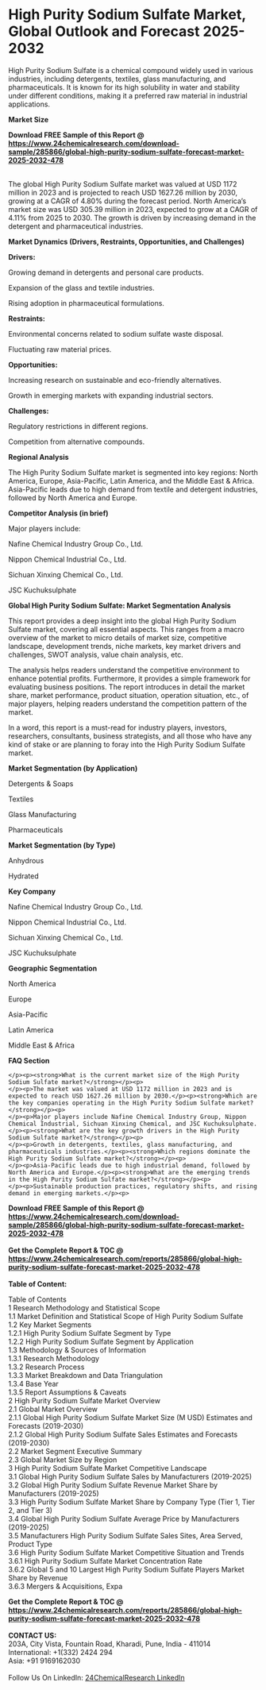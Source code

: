 <h1>High Purity Sodium Sulfate Market, Global Outlook and Forecast 2025-2032</h1><p>High Purity Sodium Sulfate is a chemical compound widely used in various industries, including detergents, textiles, glass manufacturing, and pharmaceuticals. It is known for its high solubility in water and stability under different conditions, making it a preferred raw material in industrial applications.</p><p>
</p><p><strong>Market Size</strong></p><div><b>Download FREE Sample of this Report @ 
            <a href="https://www.24chemicalresearch.com/download-sample/285866/global-high-purity-sodium-sulfate-forecast-market-2025-2032-478">
            https://www.24chemicalresearch.com/download-sample/285866/global-high-purity-sodium-sulfate-forecast-market-2025-2032-478</a></b></div><br><p>
</p><p>The global High Purity Sodium Sulfate market was valued at USD 1172 million in 2023 and is projected to reach USD 1627.26 million by 2030, growing at a CAGR of 4.80% during the forecast period. North America’s market size was USD 305.39 million in 2023, expected to grow at a CAGR of 4.11% from 2025 to 2030. The growth is driven by increasing demand in the detergent and pharmaceutical industries.</p><p>
</p><p><strong>Market Dynamics (Drivers, Restraints, Opportunities, and Challenges)</strong></p><p>
</p><p><strong>Drivers:</strong></p><p>
</p><p>Growing demand in detergents and personal care products.</p><p>Expansion of the glass and textile industries.</p><p>Rising adoption in pharmaceutical formulations.</p><p>
</p><p><strong>Restraints:</strong></p><p>
</p><p>Environmental concerns related to sodium sulfate waste disposal.</p><p>Fluctuating raw material prices.</p><p>
</p><p><strong>Opportunities:</strong></p><p>
</p><p>Increasing research on sustainable and eco-friendly alternatives.</p><p>Growth in emerging markets with expanding industrial sectors.</p><p>
</p><p><strong>Challenges:</strong></p><p>
</p><p>Regulatory restrictions in different regions.</p><p>Competition from alternative compounds.</p><p>
</p><p><strong>Regional Analysis</strong></p><p>
</p><p>The High Purity Sodium Sulfate market is segmented into key regions: North America, Europe, Asia-Pacific, Latin America, and the Middle East &amp; Africa. Asia-Pacific leads due to high demand from textile and detergent industries, followed by North America and Europe.</p><p>
</p><p><strong>Competitor Analysis (in brief)</strong></p><p>
</p><p>Major players include:</p><p>
</p><p>Nafine Chemical Industry Group Co., Ltd.</p><p>Nippon Chemical Industrial Co., Ltd.</p><p>Sichuan Xinxing Chemical Co., Ltd.</p><p>JSC Kuchuksulphate</p><p>
</p><p><strong>Global High Purity Sodium Sulfate: Market Segmentation Analysis</strong></p><p>
</p><p>This report provides a deep insight into the global High Purity Sodium Sulfate market, covering all essential aspects. This ranges from a macro overview of the market to micro details of market size, competitive landscape, development trends, niche markets, key market drivers and challenges, SWOT analysis, value chain analysis, etc.</p><p>
</p><p>The analysis helps readers understand the competitive environment to enhance potential profits. Furthermore, it provides a simple framework for evaluating business positions. The report introduces in detail the market share, market performance, product situation, operation situation, etc., of major players, helping readers understand the competition pattern of the market.</p><p>
</p><p>In a word, this report is a must-read for industry players, investors, researchers, consultants, business strategists, and all those who have any kind of stake or are planning to foray into the High Purity Sodium Sulfate market.</p><p>
</p><p><strong>Market Segmentation (by Application)</strong></p><p>
</p><p>Detergents &amp; Soaps</p><p>Textiles</p><p>Glass Manufacturing</p><p>Pharmaceuticals</p><p>
</p><p><strong>Market Segmentation (by Type)</strong></p><p>
</p><p>Anhydrous</p><p>Hydrated</p><p>
</p><p><strong>Key Company</strong></p><p>
</p><p>Nafine Chemical Industry Group Co., Ltd.</p><p>Nippon Chemical Industrial Co., Ltd.</p><p>Sichuan Xinxing Chemical Co., Ltd.</p><p>JSC Kuchuksulphate</p><p>
</p><p><strong>Geographic Segmentation</strong></p><p>
</p><p>North America</p><p>Europe</p><p>Asia-Pacific</p><p>Latin America</p><p>Middle East &amp; Africa</p><p>
</p><p><strong>FAQ Section</strong></p><p>

	</p><p><strong>What is the current market size of the High Purity Sodium Sulfate market?</strong></p><p>
	</p><p>The market was valued at USD 1172 million in 2023 and is expected to reach USD 1627.26 million by 2030.</p><p><strong>Which are the key companies operating in the High Purity Sodium Sulfate market?</strong></p><p>
	</p><p>Major players include Nafine Chemical Industry Group, Nippon Chemical Industrial, Sichuan Xinxing Chemical, and JSC Kuchuksulphate.</p><p><strong>What are the key growth drivers in the High Purity Sodium Sulfate market?</strong></p><p>
	</p><p>Growth in detergents, textiles, glass manufacturing, and pharmaceuticals industries.</p><p><strong>Which regions dominate the High Purity Sodium Sulfate market?</strong></p><p>
	</p><p>Asia-Pacific leads due to high industrial demand, followed by North America and Europe.</p><p><strong>What are the emerging trends in the High Purity Sodium Sulfate market?</strong></p><p>
	</p><p>Sustainable production practices, regulatory shifts, and rising demand in emerging markets.</p><p>
</p><p></p><div><b>Download FREE Sample of this Report @ 
            <a href="https://www.24chemicalresearch.com/download-sample/285866/global-high-purity-sodium-sulfate-forecast-market-2025-2032-478">
            https://www.24chemicalresearch.com/download-sample/285866/global-high-purity-sodium-sulfate-forecast-market-2025-2032-478</a></b></div><br><div><b>Get the Complete Report & TOC @ 
            <a href="https://www.24chemicalresearch.com/reports/285866/global-high-purity-sodium-sulfate-forecast-market-2025-2032-478">
            https://www.24chemicalresearch.com/reports/285866/global-high-purity-sodium-sulfate-forecast-market-2025-2032-478</a></b></div><br>
            <b>Table of Content:</b><p>Table of Contents<br />
1 Research Methodology and Statistical Scope<br />
1.1 Market Definition and Statistical Scope of High Purity Sodium Sulfate<br />
1.2 Key Market Segments<br />
1.2.1 High Purity Sodium Sulfate Segment by Type<br />
1.2.2 High Purity Sodium Sulfate Segment by Application<br />
1.3 Methodology & Sources of Information<br />
1.3.1 Research Methodology<br />
1.3.2 Research Process<br />
1.3.3 Market Breakdown and Data Triangulation<br />
1.3.4 Base Year<br />
1.3.5 Report Assumptions & Caveats<br />
2 High Purity Sodium Sulfate Market Overview<br />
2.1 Global Market Overview<br />
2.1.1 Global High Purity Sodium Sulfate Market Size (M USD) Estimates and Forecasts (2019-2030)<br />
2.1.2 Global High Purity Sodium Sulfate Sales Estimates and Forecasts (2019-2030)<br />
2.2 Market Segment Executive Summary<br />
2.3 Global Market Size by Region<br />
3 High Purity Sodium Sulfate Market Competitive Landscape<br />
3.1 Global High Purity Sodium Sulfate Sales by Manufacturers (2019-2025)<br />
3.2 Global High Purity Sodium Sulfate Revenue Market Share by Manufacturers (2019-2025)<br />
3.3 High Purity Sodium Sulfate Market Share by Company Type (Tier 1, Tier 2, and Tier 3)<br />
3.4 Global High Purity Sodium Sulfate Average Price by Manufacturers (2019-2025)<br />
3.5 Manufacturers High Purity Sodium Sulfate Sales Sites, Area Served, Product Type<br />
3.6 High Purity Sodium Sulfate Market Competitive Situation and Trends<br />
3.6.1 High Purity Sodium Sulfate Market Concentration Rate<br />
3.6.2 Global 5 and 10 Largest High Purity Sodium Sulfate Players Market Share by Revenue<br />
3.6.3 Mergers & Acquisitions, Expa</p><div><b>Get the Complete Report & TOC @ 
            <a href="https://www.24chemicalresearch.com/reports/285866/global-high-purity-sodium-sulfate-forecast-market-2025-2032-478">
            https://www.24chemicalresearch.com/reports/285866/global-high-purity-sodium-sulfate-forecast-market-2025-2032-478</a></b></div><br><b>CONTACT US:</b><br>
            203A, City Vista, Fountain Road, Kharadi, Pune, India - 411014<br>
            International: +1(332) 2424 294<br>
            Asia: +91 9169162030 <br><br>
            Follow Us On LinkedIn: <a href="https://www.linkedin.com/company/24chemicalresearch/">24ChemicalResearch LinkedIn</a>